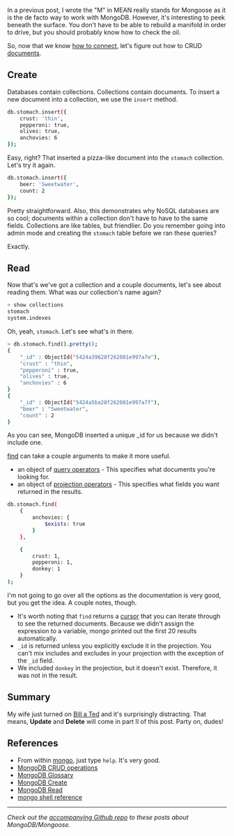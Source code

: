 In a previous post, I wrote the "M" in MEAN really stands for Mongoose as it is the de facto way to work with MongoDB.  However, it's interesting to peek beneath the surface.  You don't have to be able to rebuild a manifold in order to drive, but you should probably know how to check the oil.

So, now that we know [how to connect](http://mean-greer.blogspot.com/2014/09/connecting-to-mongodb.html), let's figure out how to CRUD [documents](http://docs.mongodb.org/manual/core/document/).

## Create

Databases contain collections.  Collections contain documents.  To insert a new document into a collection, we use the `insert` method.

```sh
db.stomach.insert({
    crust: 'thin',
    pepperoni: true,
    olives: true,
    anchovies: 6
});
```

Easy, right?  That inserted a pizza-like document into the `stomach` collection.  Let's try it again.

```sh
db.stomach.insert({
    beer: 'Sweetwater',
    count: 2
});
```

Pretty straightforward.  Also, this demonstrates why NoSQL databases are so cool; documents within a collection don't have to have to the same fields.  Collections are like tables, but friendlier.  Do you remember going into admin mode and creating the `stomach` table before we ran these queries?

Exactly.

## Read

Now that's we've got a collection and a couple documents, let's see about reading them.  What was our collection's name again?

```sh
> show collections
stomach
system.indexes

```

Oh, yeah, `stomach`.  Let's see what's in there.

```sh
> db.stomach.find().pretty();
{
    "_id" : ObjectId("5424a39628f262081e997a7e"),
    "crust" : "thin",
    "pepperoni" : true,
    "olives" : true,
    "anchovies" : 6
}
{
    "_id" : ObjectId("5424a5ba28f262081e997a7f"),
    "beer" : "Sweetwater",
    "count" : 2
}

```

As you can see, MongoDB inserted a unique _id for us because we didn't include one.

[find](http://docs.mongodb.org/manual/reference/method/db.collection.find/#db.collection.find) can take a couple arguments to make it more useful.

* an object of [query operators](http://docs.mongodb.org/manual/reference/operator/query/) - This specifies what documents you're looking for.
* an object of [projection operators](http://docs.mongodb.org/manual/reference/operator/projection/) - This specifies what fields you want returned in the results.

```sh
db.stomach.find(
    {
        anchovies: {
            $exists: true
        }
    },

    {
        crust: 1,
        pepperoni: 1,
        donkey: 1
    }
);
```

I'm not going to go over all the options as the documentation is very good, but you get the idea.  A couple notes, though.

* It's worth noting that `find` returns a [cursor](http://docs.mongodb.org/manual/core/cursors/) that you can iterate through to see the returned documents.  Because we didn't assign the expression to a variable, mongo printed out the first 20 results automatically.
* `_id` is returned unless you explicitly exclude it in the projection.  You can't mix includes and excludes in your projection with the exception of the `_id` field.
* We included `donkey` in the projection, but it doesn't exist.  Therefore, it was not in the result.

## Summary

My wife just turned on [Bill a Ted](http://www.imdb.com/title/tt0096928/) and it's surprisingly distracting.  That means, **Update** and **Delete** will come in part II of this post.  Party on, dudes!

## References
* From within [mongo](http://docs.mongodb.org/manual/reference/program/mongo/#bin.mongo), just type `help`.  It's very good.
* [MongoDB CRUD operations](http://docs.mongodb.org/manual/crud/)
* [MongoDB Glossary](http://docs.mongodb.org/manual/reference/glossary/)
* [MongoDB Create](http://docs.mongodb.org/manual/core/write-operations-introduction/#write-op-insert)
* [MongoDB Read](http://docs.mongodb.org/manual/core/read-operations-introduction/)
* [mongo shell reference](http://docs.mongodb.org/manual/reference/mongo-shell/)

***
*Check out the [accompanying Github repo](https://github.com/reergymerej/lets-get-m) to these posts about MongoDB/Mongoose.*